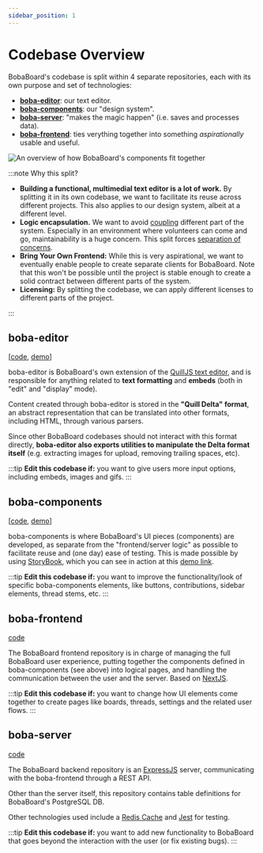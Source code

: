 ```yaml
---
sidebar_position: 1
---
```


# Codebase Overview

BobaBoard's codebase is split within 4 separate repositories, each with its own purpose and set of technologies:

- [**boba-editor**](#bobaeditor): our text editor.
- [**boba-components**](#boba-components): our "design system".
- [**boba-server**](#boba-server): "makes the magic happen" (i.e. saves and processes data).
- [**boba-frontend**](#boba-frontend): ties verything together into something _aspirationally_ usable and useful.

![An overview of how BobaBoard's components fit together](/img/documentation/codebase-overview.png)

:::note Why this split?

- **Building a functional, multimedial text editor is a lot of work.** By splitting it in its own codebase, we want to facilitate its reuse across different projects. This also applies to our design system, albeit at a different level.
- **Logic encapsulation.** We want to avoid [coupling](<https://en.wikipedia.org/wiki/Coupling_(computer_programming)>) different part of the system. Especially in an environment where volunteers can come and go, maintainability is a huge concern. This split forces [separation of concerns](https://en.wikipedia.org/wiki/Separation_of_concerns).
- **Bring Your Own Frontend:** While this is very aspirational, we want to eventually enable people to create separate clients for BobaBoard. Note that this won't be possible until the project is stable enough to create a solid contract between different parts of the system.
- **Licensing:** By splitting the codebase, we can apply different licenses to different parts of the project.

:::

## boba-editor

\[[code](https://github.com/BobaBoard/boba-editor), [demo](https://bobaeditor.netlify.app/?path=/story/editor-preview--simple-editor)]

boba-editor is BobaBoard's own extension of the [QuillJS text editor](https://quilljs.com/), and is responsible for anything related to **text formatting** and **embeds** (both in "edit" and "display" mode).

Content created through boba-editor is stored in the **"Quill Delta" format**, an abstract representation that can be translated into other formats, including HTML, through various parsers.

Since other BobaBoard codebases should not interact with this format directly, **boba-editor also exports utilities to manipulate the Delta format itself** (e.g. extracting images for upload, removing trailing spaces, etc).

:::tip
**Edit this codebase if:** you want to give users more input options, including embeds, images and gifs.
:::

## boba-components

\[[code](https://github.com/BobaBoard/boba-components), [demo](https://bobaboard-ui.netlify.app/)]

boba-components is where BobaBoard's UI pieces (components) are developed, as separate from the "frontend/server logic" as possible to facilitate reuse and (one day) ease of testing. This is made possible by using [StoryBook](https://storybook.js.org/), which you can see in action at this [demo link](https://bobaboard-ui.netlify.app/).

:::tip
**Edit this codebase if:** you want to improve the functionality/look of specific boba-components elements, like buttons, contributions, sidebar elements, thread stems, etc.
:::

## boba-frontend

[code](https://github.com/essential-randomness/boba-frontend)

The BobaBoard frontend repository is in charge of managing the full BobaBoard user experience, putting together the components defined in boba-components (see above) into logical pages, and handling the communication between the user and the server. Based on [NextJS](https://nextjs.org/).

:::tip
**Edit this codebase if:** you want to change how UI elements come together to create pages like boards, threads, settings and the related user flows.
:::

## boba-server

[code](https://github.com/BobaBoard/boba-backend)

The BobaBoard backend repository is an [ExpressJS](https://expressjs.com/) server, communicating with the boba-frontend through a REST API.

Other than the server itself, this repository contains table definitions for BobaBoard's PostgreSQL DB.

Other technologies used include a [Redis Cache](https://redis.io/) and [Jest](https://jestjs.io/) for testing.

:::tip
**Edit this codebase if:** you want to add new functionality to BobaBoard that goes beyond the interaction with the user (or fix existing bugs).
:::
